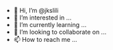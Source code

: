 - 👋 Hi, I’m @jkslili
- 👀 I’m interested in ...
- 🌱 I’m currently learning ...
- 💞️ I’m looking to collaborate on ...
- 📫 How to reach me ...

<!---
jkslili/jkslili is a ✨ special ✨ repository because its `README.md` (this file) appears on your GitHub profile.
You can click the Preview link to take a look at your changes.
--->
